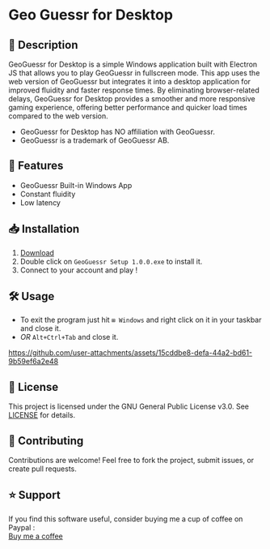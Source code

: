 # Geo Guessr for Desktop 

## 📝 Description
GeoGuessr for Desktop is a simple Windows application built with Electron JS that allows you to play GeoGuessr in fullscreen mode. This app uses the web version of GeoGuessr but integrates it into a desktop application for improved fluidity and faster response times. By eliminating browser-related delays, GeoGuessr for Desktop provides a smoother and more responsive gaming experience, offering better performance and quicker load times compared to the web version.
- GeoGuessr for Desktop has NO affiliation with GeoGuessr.  
- GeoGuessr is a trademark of GeoGuessr AB.

## 🚀 Features
- GeoGuessr Built-in Windows App
- Constant fluidity
- Low latency

## 📥 Installation
1. [Download](https://github.com/paultisseyre/SteamsharemasterSSM/releases)
2. Double click on `GeoGuessr Setup 1.0.0.exe` to install it.
3. Connect to your account and play !

## 🛠 Usage
- To exit the program just hit `⊞ Windows` and right click on it in your taskbar and close it. 
- *OR* `Alt+Ctrl+Tab` and close it.






https://github.com/user-attachments/assets/15cddbe8-defa-44a2-bd61-9b59ef6a2e48





## 📄 License
This project is licensed under the GNU General Public License v3.0. See [LICENSE](https://github.com/paultisseyre/SteamsharemasterSSM/blob/main/LICENSE) for details.

## 🤝 Contributing
Contributions are welcome! Feel free to fork the project, submit issues, or create pull requests.

## ⭐ Support
If you find this software useful, consider buying me a cup of coffee on Paypal :  
[Buy me a coffee](https://www.paypal.com/paypalme/poluxyoutube?country.x=FR&locale.x=fr_FR)
